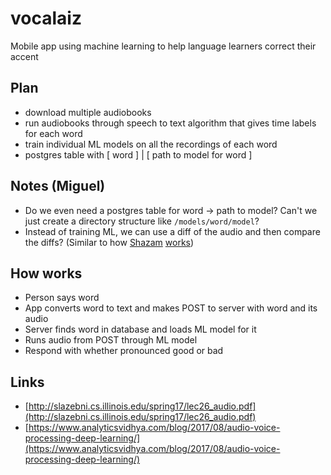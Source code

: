 # vocalaiz

Mobile app using machine learning to help language learners correct their accent

## Plan

- download multiple audiobooks
- run audiobooks through speech to text algorithm that gives time labels for each word
- train individual ML models on all the recordings of each word
- postgres table with [ word ] | [ path to model for word ]

## Notes (Miguel)

- Do we even need a postgres table for word -> path to model? Can't we just create a directory structure like `/models/word/model`?
- Instead of training ML, we can use a diff of the audio and then compare the diffs? (Similar to how [Shazam](<https://en.wikipedia.org/wiki/Shazam_(application)>) [works](http://coding-geek.com/how-shazam-works/))

## How works

- Person says word
- App converts word to text and makes POST to server with word and its audio
- Server finds word in database and loads ML model for it
- Runs audio from POST through ML model
- Respond with whether pronounced good or bad

## Links

- [http://slazebni.cs.illinois.edu/spring17/lec26_audio.pdf](http://slazebni.cs.illinois.edu/spring17/lec26_audio.pdf)
- [https://www.analyticsvidhya.com/blog/2017/08/audio-voice-processing-deep-learning/](https://www.analyticsvidhya.com/blog/2017/08/audio-voice-processing-deep-learning/)
